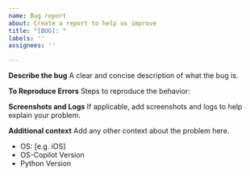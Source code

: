 ```yaml
---
name: Bug report
about: Create a report to help us improve
title: "[BUG]: "
labels: ''
assignees: ''

---
```


**Describe the bug**
A clear and concise description of what the bug is.

**To Reproduce Errors**
Steps to reproduce the behavior:

**Screenshots and Logs**
If applicable, add screenshots and logs to help explain your problem.


**Additional context**
Add any other context about the problem here.
 - OS: [e.g. iOS]
 - OS-Copilot Version
 - Python Version
